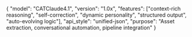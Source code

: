 {
  "model": "CATClaude4.1",
  "version": "1.0x",
  "features": ["context-rich reasoning", "self-correction", "dynamic personality", "structured output", "auto-evolving logic"],
  "api_style": "unified-json",
  "purpose": "Asset extraction, conversational automation, pipeline integration"
}
